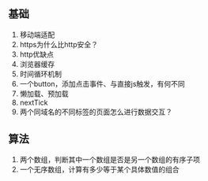 ## 基础
1. 移动端适配
2. https为什么比http安全？
3. http优缺点
4. 浏览器缓存
5. 时间循环机制
6. 一个button，添加点击事件、与直接js触发，有何不同
7. 懒加载、预加载
8. nextTick
9. 两个同域名的不同标签的页面怎么进行数据交互？

## 算法
1. 两个数组，判断其中一个数组是否是另一个数组的有序子项
2. 一个无序数组，计算有多少等于某个具体数值的组合


